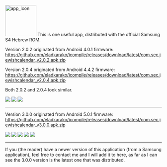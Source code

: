 <img src="https://icompile.eladkarako.com/_uploads/2015/10/app_icon.png" alt="app_icon" width="100" height="100" />
This is one useful app, distributed with the official Samsung S4 Hebrew ROM.

Version 2.0.2 originated from Android 4.0.1 firmware: <a href="https://github.com/eladkarako/icompile/releases/download/latest/com.sec.jewishcalendar_v2.0.2.apk.zip">https://github.com/eladkarako/icompile/releases/download/latest/com.sec.jewishcalendar_v2.0.2.apk.zip</a>

Version 2.0.4 originated from Android 4.4.2 firmware: <a href="https://github.com/eladkarako/icompile/releases/download/latest/com.sec.jewishcalendar_v2.0.4.apk.zip">https://github.com/eladkarako/icompile/releases/download/latest/com.sec.jewishcalendar_v2.0.4.apk.zip</a>

Both 2.0.2 and 2.0.4 look similar.

<img src="https://icompile.eladkarako.com/_uploads/2015/10/Screenshot_2015-10-01-00-09-12.png" />
<img src="https://icompile.eladkarako.com/_uploads/2015/10/Screenshot_2015-10-01-00-08-59.png" />
<img src="https://icompile.eladkarako.com/_uploads/2015/10/Screenshot_2015-10-01-00-08-49.png" />

<hr/>

Version 3.0.0 originated from Android 5.0.1 firmware: <a href="https://github.com/eladkarako/icompile/releases/download/latest/com.sec.jewishcalendar_v3.0.0.apk.zip">https://github.com/eladkarako/icompile/releases/download/latest/com.sec.jewishcalendar_v3.0.0.apk.zip</a>

<img src="https://icompile.eladkarako.com/_uploads/2015/12/Screenshot_2015-12-31-01-34-47.png" />
<img src="https://icompile.eladkarako.com/_uploads/2015/12/Screenshot_2015-12-31-01-34-54.png" />
<img src="https://icompile.eladkarako.com/_uploads/2015/12/Screenshot_2015-12-31-01-35-11.png" />
<img src="https://icompile.eladkarako.com/_uploads/2015/12/Screenshot_2015-12-31-01-35-21.png" />
<img src="https://icompile.eladkarako.com/_uploads/2015/12/Screenshot_2015-12-31-01-35-36.png" />

<hr/>

If you (the reader) have a newer version of this application (from a Samsung application), 
feel free to contact me and I will add it to here, 
as far as I can see the 3.0.0 version is the latest one that was distributed.
